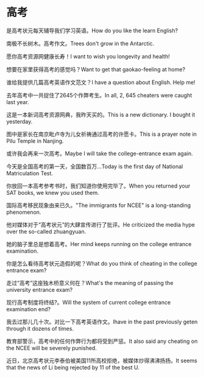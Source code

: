 # 高考

<p><span class="chinese">是高考状元每天辅导我们学习英语。</span><span class="english">How do you like the learn English?</span></p>

<p><span class="chinese">南极不长树木。高考作文。</span><span class="english">Trees don't grow in the Antarctic.</span></p>

<p><span class="chinese">愿你高考资源网健康长寿！</span><span class="english">I want to wish you longevity and health!</span></p>

<p><span class="chinese">想要在家里获得高考的感觉吗？</span><span class="english">Want to get that gaokao-feeling at home?</span></p>

<p><span class="chinese">谁给我提供几篇高考英语作文范文？</span><span class="english">I have a question about English. Help me!</span></p>

<p><span class="chinese">去年高考中一共捉住了2645个作弊考生。</span><span class="english">In all, 2, 645 cheaters were caught last year.</span></p>

<p><span class="chinese">这是一本新词高考资源网典，我昨天买的。</span><span class="english">This is a new dictionary. I bought it yesterday.</span></p>

<p><span class="chinese">图中是家长在南京毗卢寺为儿女祈祷通过高考的许愿卡。</span><span class="english">This is a prayer note in Pilu Temple in Nanjing.</span></p>

<p><span class="chinese">或许我会再来一次高考。</span><span class="english">Maybe I will take the college-entrance exam again.</span></p>

<p><span class="chinese">今天是全国高考的第一天，全国数百万…</span><span class="english">Today is the first day of National Matriculation Test.</span></p>

<p><span class="chinese">你放回一本高考参考书时，我们知道你使用完毕了。</span><span class="english">When you returned your SAT books, we knew you used them.</span></p>

<p><span class="chinese">国际高考移民现象由来已久。</span><span class="english">"The immigrants for NCEE" is a long-standing phenomenon.</span></p>

<p><span class="chinese">他对媒体对于“高考状元”的大肆宣传进行了批评。</span><span class="english">He criticized the media hype over the so-called zhuangyuan.</span></p>

<p><span class="chinese">她的脑子里总是想着高考。</span><span class="english">Her mind keeps running on the college entrance examination.</span></p>

<p><span class="chinese">你是怎么看待高考状元造假的呢？</span><span class="english">What do you think of cheating in the college entrance exam?</span></p>

<p><span class="chinese">走过“高考”这座独木桥意义何在？</span><span class="english">What's the meaning of passing the university entrance exam?</span></p>

<p><span class="chinese">现行高考制度将终结?。</span><span class="english">Will the system of current college entrance examination end?</span></p>

<p><span class="chinese">我去过那儿几十次。对比一下高考英语作文。</span><span class="english">Ihave in the past previously geten through it dozens of times.</span></p>

<p><span class="chinese">教育部警示，高考中的任何作弊行为都将受到严惩。</span><span class="english">It also said any cheating on the NCEE will be severely punished.</span></p>

<p><span class="chinese">近日，北京高考状元李泰伯被美国11所高校拒绝，被媒体炒得沸沸扬扬。</span><span class="english">It seems that the news of Li being rejected by 11 of the best U.</span></p>

